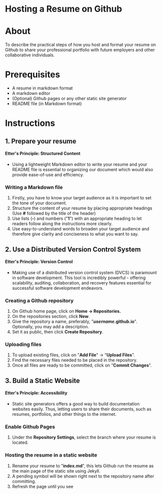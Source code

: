 # Hosting a Resume on Github
# About
To describe the practical steps of how you host and format your resume on Github to share your professional portfolio with future employers and other collaborative individuals.

# Prerequisites
- A resume in markdown format
- A markdown editor
- (Optional) Github pages or any other static site generator
- README file (in Markdown format)

# Instructions
## 1. Prepare your resume
#### Etter's Principle: Structured Content
- Using a lightweight Markdown editor to write your resume and your README file is essential to organizing our document which would also provide ease-of-use and efficiency.

### Writing a Markdown file
1. Firstly, you have to know your target audience as it is important to set the tone of your document.
2. Structure the content of your resume by placing appropriate headings (Use **#** followed by the title of the header)
3.  Use lists (**-**) and numbers ("**1**") with an appropriate heading to let readers follow along the instructions more clearly.
4. Use easy-to-understand words to broaden your target audience and therefore give clarity and conciseness to what you want to say.
## 2. Use a Distributed Version Control System
#### Etter's Principle: Version Control
-   Making use of a distributed version control system (DVCS) is paramount in software development. This tool is incredibly powerful - offering scalability, auditing, collaboration, and recovery features essential for successful software development endeavors.
### Creating a Github repository
1. On Github home page, click on **Home -> Repositories.**
2. On the repositories section, click **New**.
3. Give the repository a name, preferably, "***username*.github.io**". Optionally, you may add a description.
4. Set it as public, then click **Create Repository**.
### Uploading files
1. To upload existing files, click on "**Add File**" -> "**Upload Files**".
2. Find the necessary files needed to be placed in the repository.
3. Once all files are ready to be committed, click on "**Commit Changes**".

## 3. Build a Static Website
#### Etter's Principle: Accessibility
- Static site generators offers a good way to build documentation websites easily. Thus, letting users to share their documents, such as resumes, portfolios, and other things to the internet.

### Enable Github Pages
1. Under the **Repository Settings**, select the branch where your resume is located.
 
### Hosting the resume in a static website
1. Rename your resume to "**index.md**", this lets Github run the resume as the main page of the static site using Jekyll.
2.  A pending symbol will be shown right next to the repository name after committing.
3. Refresh the page until you see 




<!--stackedit_data:
eyJoaXN0b3J5IjpbLTM0NTc2MDM1NiwxMDA2NDMxODIzLDIxMz
g5NDYyNzUsLTQxMzczMDgzNywxNjc3MTkxODI0LDIwNjQ5MzY2
NTMsOTYyNDI3NTA0LDM1MTMyNDE4MSwxMjE3NTI4NjA5LDEwNz
kyMjMwOSwtNjQyNDIwMDk3LDE2NjIzMjE5NDQsLTMyOTM0NTU2
OSwtMTE2OTAyMzgwMSwxNTM3NzMxOTM5LDE4MjA2NjM2MjYsLT
IwODg3NDY2MTJdfQ==
-->